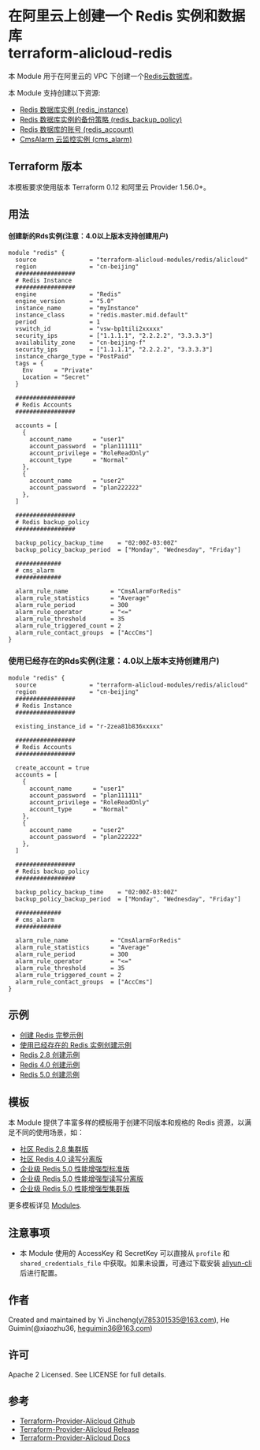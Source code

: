在阿里云上创建一个 Redis 实例和数据库  
terraform-alicloud-redis
=====================================================================


本 Module 用于在阿里云的 VPC 下创建一个[Redis云数据库](https://help.aliyun.com/document_detail/26342.html)。

本 Module 支持创建以下资源:

* [Redis 数据库实例 (redis_instance)](https://www.terraform.io/docs/providers/alicloud/r/kvstore_instances.html)
* [Redis 数据库实例的备份策略 (redis_backup_policy)](https://www.terraform.io/docs/providers/alicloud/r/kvstore_backup_policy.html)
* [Redis 数据库的账号 (redis_account)](https://www.terraform.io/docs/providers/alicloud/r/kvstore_account.html)
* [CmsAlarm 云监控实例 (cms_alarm)](https://www.terraform.io/docs/providers/alicloud/r/cms_alarm.html)

## Terraform 版本

本模板要求使用版本 Terraform 0.12 和阿里云 Provider 1.56.0+。

## 用法
    
#### 创建新的Rds实例(注意：4.0以上版本支持创建用户)

```hcl
module "redis" {
  source               = "terraform-alicloud-modules/redis/alicloud"
  region               = "cn-beijing"
  #################
  # Redis Instance
  #################
  engine               = "Redis"
  engine_version       = "5.0"
  instance_name        = "myInstance"
  instance_class       = "redis.master.mid.default"
  period               = 1
  vswitch_id           = "vsw-bp1tili2xxxxx"
  security_ips         = ["1.1.1.1", "2.2.2.2", "3.3.3.3"]
  availability_zone    = "cn-beijing-f"
  security_ips         = ["1.1.1.1", "2.2.2.2", "3.3.3.3"]
  instance_charge_type = "PostPaid"
  tags = {
    Env      = "Private"
    Location = "Secret"
  }

  #################
  # Redis Accounts
  #################

  accounts = [
    {
      account_name      = "user1"
      account_password  = "plan111111"
      account_privilege = "RoleReadOnly"
      account_type      = "Normal"
    },
    {
      account_name      = "user2"
      account_password  = "plan222222"
    },
  ]

  #################
  # Redis backup_policy
  #################

  backup_policy_backup_time    = "02:00Z-03:00Z"
  backup_policy_backup_period  = ["Monday", "Wednesday", "Friday"]

  #############
  # cms_alarm
  #############

  alarm_rule_name            = "CmsAlarmForRedis"
  alarm_rule_statistics      = "Average"
  alarm_rule_period          = 300
  alarm_rule_operator        = "<="
  alarm_rule_threshold       = 35
  alarm_rule_triggered_count = 2
  alarm_rule_contact_groups  = ["AccCms"]
}
```

### 使用已经存在的Rds实例(注意：4.0以上版本支持创建用户)
    
```hcl
module "redis" {
  source               = "terraform-alicloud-modules/redis/alicloud"
  region               = "cn-beijing"
  #################
  # Redis Instance
  #################

  existing_instance_id = "r-2zea81b836xxxxx"

  #################
  # Redis Accounts
  #################

  create_account = true  
  accounts = [
    {
      account_name      = "user1"
      account_password  = "plan111111"
      account_privilege = "RoleReadOnly"
      account_type      = "Normal"
    },
    {
      account_name      = "user2"
      account_password  = "plan222222"
    },
  ]

  #################
  # Redis backup_policy
  #################

  backup_policy_backup_time    = "02:00Z-03:00Z"
  backup_policy_backup_period  = ["Monday", "Wednesday", "Friday"]

  #############
  # cms_alarm
  #############

  alarm_rule_name            = "CmsAlarmForRedis"
  alarm_rule_statistics      = "Average"
  alarm_rule_period          = 300
  alarm_rule_operator        = "<="
  alarm_rule_threshold       = 35
  alarm_rule_triggered_count = 2
  alarm_rule_contact_groups  = ["AccCms"]
}
```

## 示例

* [创建 Redis 完整示例](https://github.com/terraform-alicloud-modules/terraform-alicloud-redis/tree/master/examples/complete)
* [使用已经存在的 Redis 实例创建示例](https://github.com/terraform-alicloud-modules/terraform-alicloud-redis/tree/master/examples/using-existing-redis-instance)
* [Redis 2.8 创建示例](https://github.com/terraform-alicloud-modules/terraform-alicloud-redis/tree/master/examples/using-submodule-complete-redis-2.8)
* [Redis 4.0 创建示例](https://github.com/terraform-alicloud-modules/terraform-alicloud-redis/tree/master/examples/using-submodule-complete-redis-4.0)
* [Redis 5.0 创建示例](https://github.com/terraform-alicloud-modules/terraform-alicloud-redis/tree/master/examples/using-submodule-complete-redis-5.0)

## 模板

本 Module 提供了丰富多样的模板用于创建不同版本和规格的 Redis 资源，以满足不同的使用场景，如：

* [社区 Redis 2.8 集群版](https://github.com/terraform-alicloud-modules/terraform-alicloud-redis/tree/master/modules/redis-2.8-communtity-cluster)
* [社区 Redis 4.0 读写分离版](https://github.com/terraform-alicloud-modules/terraform-alicloud-redis/tree/master/modules/redis-4.0-communtity-rwsplit)
* [企业级 Redis 5.0 性能增强型标准版](https://github.com/terraform-alicloud-modules/terraform-alicloud-redis/tree/master/modules/redis-5.0-enterprise-standard-enhanced-performance-type)
* [企业级 Redis 5.0 性能增强型读写分离版](https://github.com/terraform-alicloud-modules/terraform-alicloud-redis/tree/master/modules/redis-5.0-enterprise-rwsplit-enhanced-performance-type)
* [企业级 Redis 5.0 性能增强型集群版](https://github.com/terraform-alicloud-modules/terraform-alicloud-redis/tree/master/modules/redis-5.0-enterprise-cluster-enhanced-performance)

更多模板详见 [Modules](https://github.com/terraform-alicloud-modules/terraform-alicloud-redis/tree/master/modules).

## 注意事项

* 本 Module 使用的 AccessKey 和 SecretKey 可以直接从 `profile` 和 `shared_credentials_file` 中获取。如果未设置，可通过下载安装 [aliyun-cli](https://github.com/aliyun/aliyun-cli#installation) 后进行配置。

作者
-------
Created and maintained by Yi Jincheng(yi785301535@163.com), He Guimin(@xiaozhu36, heguimin36@163.com)

许可
----
Apache 2 Licensed. See LICENSE for full details.

参考
---------
* [Terraform-Provider-Alicloud Github](https://github.com/terraform-providers/terraform-provider-alicloud)
* [Terraform-Provider-Alicloud Release](https://releases.hashicorp.com/terraform-provider-alicloud/)
* [Terraform-Provider-Alicloud Docs](https://www.terraform.io/docs/providers/alicloud/index.html)


